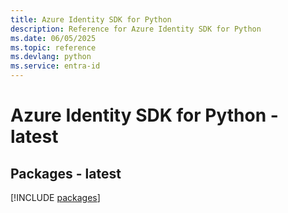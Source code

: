 ```yaml
---
title: Azure Identity SDK for Python
description: Reference for Azure Identity SDK for Python
ms.date: 06/05/2025
ms.topic: reference
ms.devlang: python
ms.service: entra-id
---
```

# Azure Identity SDK for Python - latest
## Packages - latest
[!INCLUDE [packages](identity-index.md)]